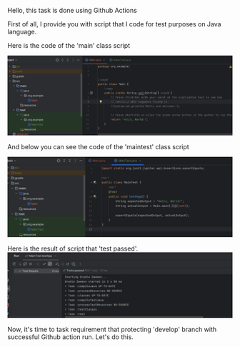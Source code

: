 Hello, this task is done using Github Actions

First of all, I provide you with script that I code for test purposes on Java language.

Here is the code of the 'main' class script

![Image](img/image.png)

And below you can see the code of the 'maintest' class script

![Image1](img/image1.png)


Here is the result of script that 'test passed'.
![Image2](img/image2.png)


Now, it's time to task requirement that protecting 'develop' branch with successful Github action run.
Let's do this.